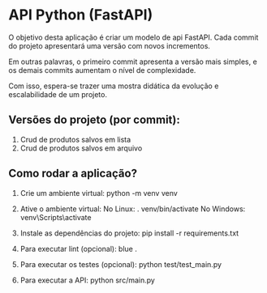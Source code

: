 # API Python (FastAPI)

O objetivo desta aplicação é criar um modelo de api FastAPI. Cada commit do projeto apresentará uma versão com novos incrementos.

Em outras palavras, o primeiro commit apresenta a versão mais simples, e os demais commits aumentam o nível de complexidade.

Com isso, espera-se trazer uma mostra didática da evolução e escalabilidade de um projeto.

## Versões do projeto (por commit):

1. Crud de produtos salvos em lista
2. Crud de produtos salvos em arquivo


## Como rodar a aplicação?

1. Crie um ambiente virtual: 
    python -m venv venv

2. Ative o ambiente virtual: 
    No Linux: . venv/bin/activate
    No Windows: venv\Scripts\activate

3. Instale as dependências do projeto:
    pip install -r requirements.txt

4. Para executar lint (opcional):
    blue .

5. Para executar os testes (opcional):
    python test/test_main.py

6. Para executar a API:
    python src/main.py

